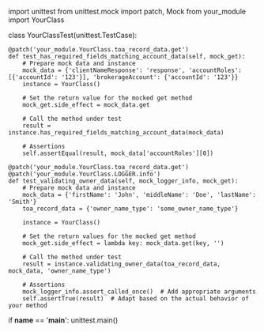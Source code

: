 import unittest
from unittest.mock import patch, Mock
from your_module import YourClass

class YourClassTest(unittest.TestCase):

    @patch('your_module.YourClass.toa_record_data.get')
    def test_has_required_fields_matching_account_data(self, mock_get):
        # Prepare mock data and instance
        mock_data = {'clientNameResponse': 'response', 'accountRoles': [{'accountId': '123'}], 'brokerageAccount': {'accountId': '123'}}
        instance = YourClass()

        # Set the return value for the mocked get method
        mock_get.side_effect = mock_data.get

        # Call the method under test
        result = instance.has_required_fields_matching_account_data(mock_data)

        # Assertions
        self.assertEqual(result, mock_data['accountRoles'][0])

    @patch('your_module.YourClass.toa_record_data.get')
    @patch('your_module.YourClass.LOGGER.info')
    def test_validating_owner_data(self, mock_logger_info, mock_get):
        # Prepare mock data and instance
        mock_data = {'firstName': 'John', 'middleName': 'Doe', 'lastName': 'Smith'}
        toa_record_data = {'owner_name_type': 'some_owner_name_type'}

        instance = YourClass()

        # Set the return values for the mocked get method
        mock_get.side_effect = lambda key: mock_data.get(key, '')

        # Call the method under test
        result = instance.validating_owner_data(toa_record_data, mock_data, 'owner_name_type')

        # Assertions
        mock_logger_info.assert_called_once()  # Add appropriate arguments
        self.assertTrue(result)  # Adapt based on the actual behavior of your method

if __name__ == '__main__':
    unittest.main()
